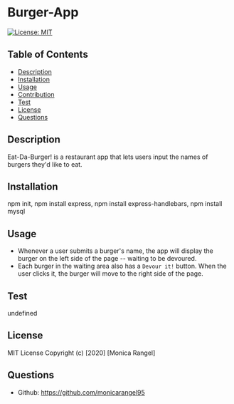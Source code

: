 
  # Burger-App
  [![License: MIT](https://img.shields.io/badge/License-MIT-yellow.svg)](https://opensource.org/licenses/MIT)
  ## Table of Contents
  - [Description](#description)
  - [Installation](#installation)
  - [Usage](#usage)
  - [Contribution](#contribution)
  - [Test](#test)
  - [License](#license)
  - [Questions](#questions)
  ## Description
  Eat-Da-Burger! is a restaurant app that lets users input the names of burgers they'd like to eat.
  ## Installation
  npm init, npm install express, npm install express-handlebars, npm install mysql
  ## Usage
  * Whenever a user submits a burger's name, the app will display the burger on the left side of the page -- waiting to be devoured.
  * Each burger in the waiting area also has a `Devour it!` button. When the user clicks it, the burger will move to the right side of the page.
  ## Test
  undefined
  ## License
  MIT License
  Copyright (c) [2020] [Monica Rangel]
  ## Questions
  - Github: https://github.com/monicarangel95
